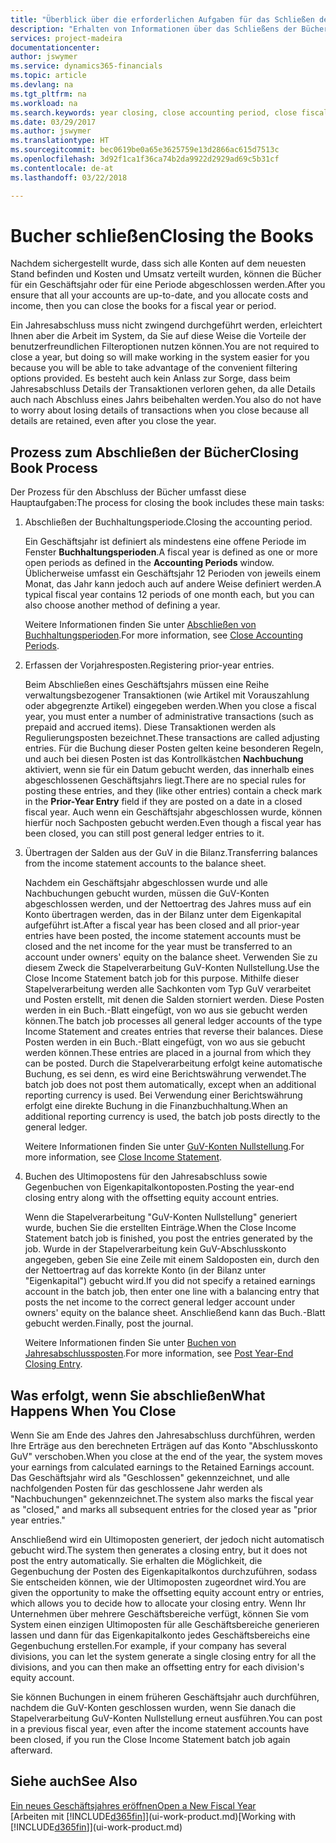 ```yaml
---
title: "Überblick über die erforderlichen Aufgaben für das Schließen der Bücher| Microsoft Docs"
description: "Erhalten von Informationen über das Schließens der Bücher für ein Geschäftsjahr oder für eine Periode, und was passiert, nachdem Sie das Jahr abgeschloßen haben."
services: project-madeira
documentationcenter: 
author: jswymer
ms.service: dynamics365-financials
ms.topic: article
ms.devlang: na
ms.tgt_pltfrm: na
ms.workload: na
ms.search.keywords: year closing, close accounting period, close fiscal year, bank account detailed trial balance
ms.date: 03/29/2017
ms.author: jswymer
ms.translationtype: HT
ms.sourcegitcommit: bec0619be0a65e3625759e13d2866ac615d7513c
ms.openlocfilehash: 3d92f1ca1f36ca74b2da9922d2929ad69c5b31cf
ms.contentlocale: de-at
ms.lasthandoff: 03/22/2018

---
```

# <a name="closing-the-books"></a><span data-ttu-id="610bb-103">Bucher schließen</span><span class="sxs-lookup"><span data-stu-id="610bb-103">Closing the Books</span></span>
<span data-ttu-id="610bb-104">Nachdem sichergestellt wurde, dass sich alle Konten auf dem neuesten Stand befinden und Kosten und Umsatz verteilt wurden, können die Bücher für ein Geschäftsjahr oder für eine Periode abgeschlossen werden.</span><span class="sxs-lookup"><span data-stu-id="610bb-104">After you ensure that all your accounts are up-to-date, and you allocate costs and income, then you can close the books for a fiscal year or period.</span></span>

<span data-ttu-id="610bb-105">Ein Jahresabschluss muss nicht zwingend durchgeführt werden, erleichtert Ihnen aber die Arbeit im System, da Sie auf diese Weise die Vorteile der benutzerfreundlichen Filteroptionen nutzen können.</span><span class="sxs-lookup"><span data-stu-id="610bb-105">You are not required to close a year, but doing so will make working in the system easier for you because you will be able to take advantage of the convenient filtering options provided.</span></span> <span data-ttu-id="610bb-106">Es besteht auch kein Anlass zur Sorge, dass beim Jahresabschluss Details der Transaktionen verloren gehen, da alle Details auch nach Abschluss eines Jahrs beibehalten werden.</span><span class="sxs-lookup"><span data-stu-id="610bb-106">You also do not have to worry about losing details of transactions when you close because all details are retained, even after you close the year.</span></span>

## <a name="closing-book-process"></a><span data-ttu-id="610bb-107">Prozess zum Abschließen der Bücher</span><span class="sxs-lookup"><span data-stu-id="610bb-107">Closing Book Process</span></span>
<span data-ttu-id="610bb-108">Der Prozess für den Abschluss der Bücher umfasst diese Hauptaufgaben:</span><span class="sxs-lookup"><span data-stu-id="610bb-108">The process for closing the book includes these main tasks:</span></span>

1. <span data-ttu-id="610bb-109">Abschließen der Buchhaltungsperiode.</span><span class="sxs-lookup"><span data-stu-id="610bb-109">Closing the accounting period.</span></span>

    <span data-ttu-id="610bb-110">Ein Geschäftsjahr ist definiert als mindestens eine offene Periode im Fenster **Buchhaltungsperioden**.</span><span class="sxs-lookup"><span data-stu-id="610bb-110">A fiscal year is defined as one or more open periods as defined in the **Accounting Periods** window.</span></span> <span data-ttu-id="610bb-111">Üblicherweise umfasst ein Geschäftsjahr 12 Perioden von jeweils einem Monat, das Jahr kann jedoch auch auf andere Weise definiert werden.</span><span class="sxs-lookup"><span data-stu-id="610bb-111">A typical fiscal year contains 12 periods of one month each, but you can also choose another method of defining a year.</span></span>

    <span data-ttu-id="610bb-112">Weitere Informationen finden Sie unter [Abschließen von Buchhaltungsperioden](year-close-account-periods.md).</span><span class="sxs-lookup"><span data-stu-id="610bb-112">For more information, see [Close Accounting Periods](year-close-account-periods.md).</span></span>
2. <span data-ttu-id="610bb-113">Erfassen der Vorjahresposten.</span><span class="sxs-lookup"><span data-stu-id="610bb-113">Registering prior-year entries.</span></span>

    <span data-ttu-id="610bb-114">Beim Abschließen eines Geschäftsjahrs müssen eine Reihe verwaltungsbezogener Transaktionen (wie Artikel mit Vorauszahlung oder abgegrenzte Artikel) eingegeben werden.</span><span class="sxs-lookup"><span data-stu-id="610bb-114">When you close a fiscal year, you must enter a number of administrative transactions (such as prepaid and accrued items).</span></span> <span data-ttu-id="610bb-115">Diese Transaktionen werden als Regulierungsposten bezeichnet.</span><span class="sxs-lookup"><span data-stu-id="610bb-115">These transactions are called adjusting entries.</span></span> <span data-ttu-id="610bb-116">Für die Buchung dieser Posten gelten keine besonderen Regeln, und auch bei diesen Posten ist das Kontrollkästchen **Nachbuchung** aktiviert, wenn sie für ein Datum gebucht werden, das innerhalb eines abgeschlossenen Geschäftsjahrs liegt.</span><span class="sxs-lookup"><span data-stu-id="610bb-116">There are no special rules for posting these entries, and they (like other entries) contain a check mark in the **Prior-Year Entry** field if they are posted on a date in a closed fiscal year.</span></span> <span data-ttu-id="610bb-117">Auch wenn ein Geschäftsjahr abgeschlossen wurde, können hierfür noch Sachposten gebucht werden.</span><span class="sxs-lookup"><span data-stu-id="610bb-117">Even though a fiscal year has been closed, you can still post general ledger entries to it.</span></span>
3. <span data-ttu-id="610bb-118">Übertragen der Salden aus der GuV in die Bilanz.</span><span class="sxs-lookup"><span data-stu-id="610bb-118">Transferring balances from the income statement accounts to the balance sheet.</span></span>

    <span data-ttu-id="610bb-119">Nachdem ein Geschäftsjahr abgeschlossen wurde und alle Nachbuchungen gebucht wurden, müssen die GuV-Konten abgeschlossen werden, und der Nettoertrag des Jahres muss auf ein Konto übertragen werden, das in der Bilanz unter dem Eigenkapital aufgeführt ist.</span><span class="sxs-lookup"><span data-stu-id="610bb-119">After a fiscal year has been closed and all prior-year entries have been posted, the income statement accounts must be closed and the net income for the year must be transferred to an account under owners' equity on the balance sheet.</span></span> <span data-ttu-id="610bb-120">Verwenden Sie zu diesem Zweck die Stapelverarbeitung GuV-Konten Nullstellung.</span><span class="sxs-lookup"><span data-stu-id="610bb-120">Use the Close Income Statement batch job for this purpose.</span></span> <span data-ttu-id="610bb-121">Mithilfe dieser Stapelverarbeitung werden alle Sachkonten vom Typ GuV verarbeitet und Posten erstellt, mit denen die Salden storniert werden. Diese Posten werden in ein Buch.-Blatt eingefügt, von wo aus sie gebucht werden können.</span><span class="sxs-lookup"><span data-stu-id="610bb-121">The batch job processes all general ledger accounts of the type Income Statement and creates entries that reverse their balances.</span></span> <span data-ttu-id="610bb-122">Diese Posten werden in ein Buch.-Blatt eingefügt, von wo aus sie gebucht werden können.</span><span class="sxs-lookup"><span data-stu-id="610bb-122">These entries are placed in a journal from which they can be posted.</span></span> <span data-ttu-id="610bb-123">Durch die Stapelverarbeitung erfolgt keine automatische Buchung, es sei denn, es wird eine Berichtswährung verwendet.</span><span class="sxs-lookup"><span data-stu-id="610bb-123">The batch job does not post them automatically, except when an additional reporting currency is used.</span></span> <span data-ttu-id="610bb-124">Bei Verwendung einer Berichtswährung erfolgt eine direkte Buchung in die Finanzbuchhaltung.</span><span class="sxs-lookup"><span data-stu-id="610bb-124">When an additional reporting currency is used, the batch job posts directly to the general ledger.</span></span>

    <span data-ttu-id="610bb-125">Weitere Informationen finden Sie unter [GuV-Konten Nullstellung](year-close-income-statement.md).</span><span class="sxs-lookup"><span data-stu-id="610bb-125">For more information, see [Close Income Statement](year-close-income-statement.md).</span></span>
4. <span data-ttu-id="610bb-126">Buchen des Ultimopostens für den Jahresabschluss sowie Gegenbuchen von Eigenkapitalkontoposten.</span><span class="sxs-lookup"><span data-stu-id="610bb-126">Posting the year-end closing entry along with the offsetting equity account entries.</span></span>

    <span data-ttu-id="610bb-127">Wenn die Stapelverarbeitung "GuV-Konten Nullstellung" generiert wurde, buchen Sie die erstellten Einträge.</span><span class="sxs-lookup"><span data-stu-id="610bb-127">When the Close Income Statement batch job is finished, you post the entries generated by the job.</span></span> <span data-ttu-id="610bb-128">Wurde in der Stapelverarbeitung kein GuV-Abschlusskonto angegeben, geben Sie eine Zeile mit einem Saldoposten ein, durch den der Nettoertrag auf das korrekte Konto (in der Bilanz unter "Eigenkapital") gebucht wird.</span><span class="sxs-lookup"><span data-stu-id="610bb-128">If you did not specify a retained earnings account in the batch job, then enter one line with a balancing entry that posts the net income to the correct general ledger account under owners' equity on the balance sheet.</span></span> <span data-ttu-id="610bb-129">Anschließend kann das Buch.-Blatt gebucht werden.</span><span class="sxs-lookup"><span data-stu-id="610bb-129">Finally, post the journal.</span></span>

    <span data-ttu-id="610bb-130">Weitere Informationen finden Sie unter [Buchen von Jahresabschlussposten](year-how-post-year-end-close-entry.md).</span><span class="sxs-lookup"><span data-stu-id="610bb-130">For more information, see [Post Year-End Closing Entry](year-how-post-year-end-close-entry.md).</span></span>

## <a name="what-happens-when-you-close"></a><span data-ttu-id="610bb-131">Was erfolgt, wenn Sie abschließen</span><span class="sxs-lookup"><span data-stu-id="610bb-131">What Happens When You Close</span></span>
<span data-ttu-id="610bb-132">Wenn Sie am Ende des Jahres den Jahresabschluss durchführen, werden Ihre Erträge aus den berechneten Erträgen auf das Konto "Abschlusskonto GuV" verschoben.</span><span class="sxs-lookup"><span data-stu-id="610bb-132">When you close at the end of the year, the system moves your earnings from calculated earnings to the Retained Earnings account.</span></span> <span data-ttu-id="610bb-133">Das Geschäftsjahr wird als "Geschlossen" gekennzeichnet, und alle nachfolgenden Posten für das geschlossene Jahr werden als "Nachbuchungen" gekennzeichnet.</span><span class="sxs-lookup"><span data-stu-id="610bb-133">The system also marks the fiscal year as "closed," and marks all subsequent entries for the closed year as "prior year entries."</span></span>

<span data-ttu-id="610bb-134">Anschließend wird ein Ultimoposten generiert, der jedoch nicht automatisch gebucht wird.</span><span class="sxs-lookup"><span data-stu-id="610bb-134">The system then generates a closing entry, but it does not post the entry automatically.</span></span> <span data-ttu-id="610bb-135">Sie erhalten die Möglichkeit, die Gegenbuchung der Posten des Eigenkapitalkontos durchzuführen, sodass Sie entscheiden können, wie der Ultimoposten zugeordnet wird.</span><span class="sxs-lookup"><span data-stu-id="610bb-135">You are given the opportunity to make the offsetting equity account entry or entries, which allows you to decide how to allocate your closing entry.</span></span> <span data-ttu-id="610bb-136">Wenn Ihr Unternehmen über mehrere Geschäftsbereiche verfügt, können Sie vom System einen einzigen Ultimoposten für alle Geschäftsbereiche generieren lassen und dann für das Eigenkapitalkonto jedes Geschäftsbereichs eine Gegenbuchung erstellen.</span><span class="sxs-lookup"><span data-stu-id="610bb-136">For example, if your company has several divisions, you can let the system generate a single closing entry for all the divisions, and you can then make an offsetting entry for each division's equity account.</span></span>

<span data-ttu-id="610bb-137">Sie können Buchungen in einem früheren Geschäftsjahr auch durchführen, nachdem die GuV-Konten geschlossen wurden, wenn Sie danach die Stapelverarbeitung GuV-Konten Nullstellung erneut ausführen.</span><span class="sxs-lookup"><span data-stu-id="610bb-137">You can post in a previous fiscal year, even after the income statement accounts have been closed, if you run the Close Income Statement batch job again afterward.</span></span>

## <a name="see-also"></a><span data-ttu-id="610bb-138">Siehe auch</span><span class="sxs-lookup"><span data-stu-id="610bb-138">See Also</span></span>
[<span data-ttu-id="610bb-139">Ein neues Geschäftsjahres eröffnen</span><span class="sxs-lookup"><span data-stu-id="610bb-139">Open a New Fiscal Year</span></span>](finance-how-open-new-fiscal-year.md)  
<span data-ttu-id="610bb-140">[Arbeiten mit [!INCLUDE[d365fin](includes/d365fin_md.md)]](ui-work-product.md)</span><span class="sxs-lookup"><span data-stu-id="610bb-140">[Working with [!INCLUDE[d365fin](includes/d365fin_md.md)]](ui-work-product.md)</span></span>


